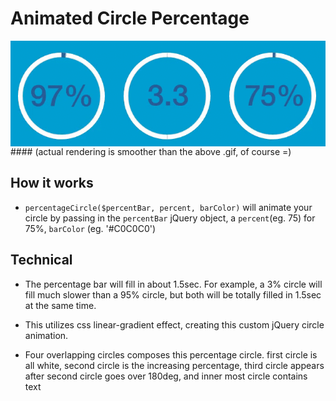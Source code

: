 # Animated Circle Percentage
<img src='img/circular.gif' align='center' padding='10px'>
#### (actual rendering is smoother than the above .gif, of course =)

## How it works

* ```percentageCircle($percentBar, percent, barColor)``` will animate your circle by passing in the ```percentBar``` jQuery object, a ```percent```(eg. 75) for 75%, ```barColor``` (eg. '#C0C0C0')

## Technical

* The percentage bar will fill in about 1.5sec. For example, a 3% circle will fill much slower than a 95% circle, but both will be totally filled in 1.5sec at the same time.

* This utilizes css linear-gradient effect, creating this custom jQuery circle animation.

* Four overlapping circles composes this percentage circle. first circle is all white, second circle is the increasing percentage, third circle appears after second circle goes over 180deg, and inner most circle contains text
